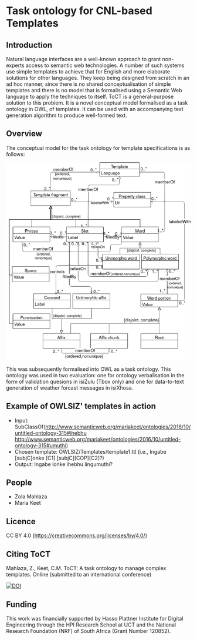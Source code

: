 # Task ontology for CNL-based Templates

## Introduction

Natural language interfaces are a well-known approach to grant non-experts access to semantic web technologies. A number of such systems use simple templates to achieve that for English and more elaborate solutions for other languages. They keep being designed from scratch in an ad hoc manner, since there is no shared conceptualisation of simple templates and there is no model that is formalised using a Semantic Web language to apply the techniques to itself. ToCT is a general-purpose solution to this problem. It is a novel conceptual model formalised as a task ontology in OWL, of templates. It can be used with an accompanying text generation algorithm to produce well-formed text.

## Overview

The conceptual model for the task ontology for template specifications is as follows:

![Conceptual model](/ToCT/ConceptualModel.png)

This was subsequently formalised into OWL as a task ontology. This ontology was used in two evaluation: one for ontology verbalisation in the form of validation quesions in isiZulu (Tbox only) and one for data-to-text generation of weather forcast messages in isiXhosa.

## Example of OWLSIZ' templates in action

- Input: SubClassOf(<http://www.semanticweb.org/mariakeet/ontologies/2016/10/untitled-ontology-315#ihebhu> <http://www.semanticweb.org/mariakeet/ontologies/2016/10/untitled-ontology-315#umuthi>)
- Chosen template: OWLSIZ/Templates/template1.ttl (i.e., Ingabe [subjC]onke [C1] [subjC][COP][C2]?)
- Output: Ingabe lonke ihebhu lingumuthi?


## People


* Zola Mahlaza
* Maria Keet

## Licence

CC BY 4.0 (https://creativecommons.org/licenses/by/4.0/)

## Citing ToCT

Mahlaza, Z., Keet, C.M. ToCT: A task ontology to manage complex templates. Online (submitted to an international conference)

[![DOI](https://zenodo.org/badge/359607259.svg)](https://zenodo.org/badge/latestdoi/359607259)

## Funding

This work was financially supported by Hasso Plattner Institute for Digital Engineering through the HPI Research School at UCT and the National Research Foundation (NRF) of South Africa (Grant Number 120852).
